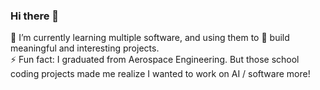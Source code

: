### Hi there 👋
🌱 I’m currently learning multiple software, and using them to 🔭 build meaningful and interesting projects. <br />
⚡ Fun fact: I graduated from Aerospace Engineering. But those school coding projects made me realize I wanted to work on AI / software more!

<!--
**c6z3h/c6z3h** is a ✨ _special_ ✨ repository because its `README.md` (this file) appears on your GitHub profile.

Here are some ideas to get you started:

- 🔭 I’m currently working on ...
- 🌱 I’m currently learning ...
- 👯 I’m looking to collaborate on ...
- 🤔 I’m looking for help with ...
- 💬 Ask me about ...
- 📫 How to reach me: ...
- 😄 Pronouns: ...
- ⚡ Fun fact: ...
-->
